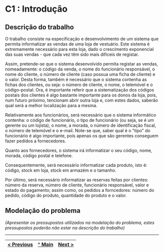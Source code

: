 # C1 : Introdução


## Descrição do trabalho
O trabalho consiste na especificação e desenvolvimento de um sistema que permita informatizar as vendas de uma loja de vestuário. Este sistema é extremamente necessário para esta loja, dado o crescimento exponencial das suas vendas - que cada vez têm sido mais difíceis de registar. 

Assim, pretende-se que o sistema desenvolvido permita registar as vendas, nomeadamente: o código da venda, o nome do funcionário responsável, o nome do cliente, o número de cliente (caso possua uma ficha de cliente) e o valor. Desta forma, também é necessário que o sistema contenha as fichas dos clientes, ou seja: o número de cliente, o nome, o telemóvel e o código-postal. Ora, é importante referir que a sistematização dos códigos postais dos clientes é algo bastante importante para os donos da loja, pois, num futuro próximo, tencionam abrir outra loja e, com estes dados, saberão qual será a melhor localização para a mesma. 

Relativamente aos funcionários, será necessário que o sistema informático contenha: o código de funcionário, o tipo de funcionário (ou seja, se é um gerente ou um lojista), o nome, a morada, o número de identificação fiscal, o número de telemóvel e o e-mail. Note-se que, saber qual é o "tipo" do funcionário é algo importante, pois apenas os que são gerentes conseguem fazer pedidos a fornecedores.

Quanto aos fornecedores, o sistema irá informatizar o seu código, nome, morada, código postal e telefone.

Consequentemente, será necessário informatizar cada produto, isto é: código, stock em loja, stock em armazém e o tamanho. 

Por último, será necessário informatizar as reservas feitas por clientes: número da reserva, número de cliente, funcionário responsável, valor e estado do pagamento; assim como, os pedidos a forncedores: número do pedido, código do produto, quantidade do produto e o valor. 

## Modelação do problema

_(Apresentar os pressupostos utilizados na modelação do problema, estes pressupostos poderão não estar na descrição do trabalho)_


---
[< Previous](REI00.md) | [^ Main](https://github.com/exemploTrabalho/reportSIBD/) | [Next >](REI02.md)
:--- | :---: | ---: 
